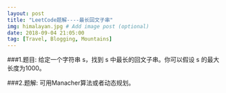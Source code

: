 ```yaml
---
layout: post
title: "LeetCode题解----最长回文子串"
img: himalayan.jpg # Add image post (optional)
date: 2018-09-04 21:05:00
tag: [Travel, Blogging, Mountains]
---
```

###1.题目: 给定一个字符串 s，找到 s 中最长的回文子串。你可以假设 s 的最大长度为1000。

###2.题解: 可用Manacher算法或者动态规划。